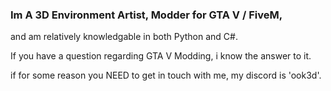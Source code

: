### Im A 3D Environment Artist, Modder for GTA V / FiveM,
and am relatively knowledgable in both Python and C#.

If you have a question regarding GTA V Modding, i know the answer to it.

if for some reason you NEED to get in touch with me, my discord is 'ook3d'.

